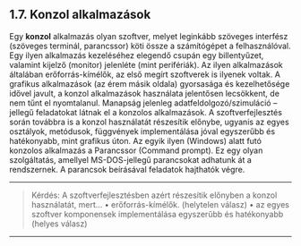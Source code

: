 ## 1.7. Konzol alkalmazások

Egy **konzol** alkalmazás olyan szoftver, melyet leginkább szöveges interfész (szöveges terminál, parancssor) köti össze a számítógépet a felhasználóval.  Egy ilyen alkalmazás kezeléséhez elegendő csupán egy billentyűzet, valamint kijelző (monitor) jelenléte (mint perifériák). Az ilyen alkalmazások általában erőforrás-kímélők, az első megírt szoftverek is ilyenek voltak.  A grafikus alkalmazások (az érem másik oldala) gyorsasága és kezelhetősége idővel javult, a konzol alkalmazások használata jelentősen lecsökkent, de nem tűnt el nyomtalanul. Manapság jelenleg adatfeldolgozó/szimuláció – jellegű feladatokat látnak el a konzolos alkalmazások. A szoftverfejlesztés során továbbra is a konzol használatát részesítik előnybe, ugyanis az egyes osztályok, metódusok, függvények implementálása jóval egyszerűbb és hatékonyabb, mint grafikus úton. Az egyik ilyen (Windows) alatt futó konzolos alkalmazás a Parancssor (Command prompt). Ez egy olyan szolgáltatás, amellyel MS-DOS-jellegű parancsokat adhatunk át a rendszernek. A parancsok beírásával feladatok hajthatók végre.

----
> Kérdés: A szoftverfejlesztésben azért részesítik előnyben a konzol használatát, mert...
> •	erőforrás-kímélők. (helytelen válasz)
> •	az egyes szoftver komponensek implementálása egyszerűbb és hatékonyabb (helyes válasz)
----
